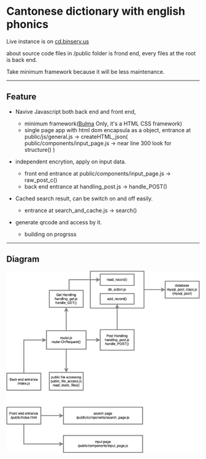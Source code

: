 # Cantonese dictionary with english phonics

Live instance is on [cd.binserv.us](cd.binserv.us) 


about source code 
files in /public folder is frond end,
every files at the root is back end.

Take minimum framework because it will be less maintenance.

---


## Feature
- Navive Javascript both back end and front end, 
  - minimum framework([Bulma](bulma.io) Only, it's a HTML CSS framework)
  - single page app with html dom encapsula as a object, entrance at public/js/general.js -> createHTML_json( public/components/input_page.js -> near line 300 look for structure() )  

- independent encrytion, apply on input data.
  - front end entrance at public/components/input_page.js -> raw_post_c()
  - back end entrance at handling_post.js -> handle_POST()

- Cached search result, can be switch on and off easily.
  - entrance at search_and_cache.js -> search()

- generate qrcode and access by it.
  - building on progrsss

---

## Diagram 
![Mammals Raccoon square!](https://raw.githubusercontent.com/hector918/cantonese_dictionary/main/cd.drawio.png "Mammals Raccoon square")
